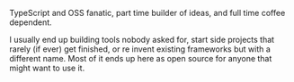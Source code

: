 TypeScript and OSS fanatic, part time builder of ideas, and full time coffee dependent.

I usually end up building tools nobody asked for, start side projects that rarely (if ever) get finished, or re invent existing frameworks but with a different name. Most of it ends up here as open source for anyone that might want to use it.
